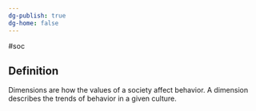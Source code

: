```yaml
---
dg-publish: true
dg-home: false
---
```

#soc 
## Definition
Dimensions are how the values of a society affect behavior. A dimension describes the trends of behavior in a given culture.